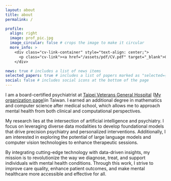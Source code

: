 ```yaml
---
layout: about
title: about
permalink: /

profile:
  align: right
  image: prof_pic.jpg
  image_circular: false # crops the image to make it circular
  more_info: >
    <div class="cv-link-container" style="text-align: center;">
      <p class="cv-link"><a href="/assets/pdf/CV.pdf" target="_blank">Curriculum Vitae</a></p>
    </div>

news: true # includes a list of news items
selected_papers: true # includes a list of papers marked as "selected={true}"
social: false # includes social icons at the bottom of the page
---
```


I am a board-certified psychiatrist at <a href='https://www.vghtpe.gov.tw/Index.action'>Taipei Veterans General Hospital</a> (<a href='https://wd.vghtpe.gov.tw/vghpsy/Fpage.action?muid=19926&fid=18001'>My organization page</a>)in Taiwan. I earned an additional degree in mathematics and computer science after medical school, which allows me to approach mental health from both clinical and computational perspectives.

My research lies at the intersection of artificial intelligence and psychiatry. I focus on leveraging diverse data modalities to develop foundational models that drive precision psychiatry and personalized interventions. Additionally, I am interested in exploring the potential of large language models and computer vision technologies to enhance therapeutic sessions.

By integrating cutting-edge technology with data-driven insights, my mission is to revolutionize the way we diagnose, treat, and support individuals with mental health conditions. Through this work, I strive to improve care quality, enhance patient outcomes, and make mental healthcare more accessible and effective for all.